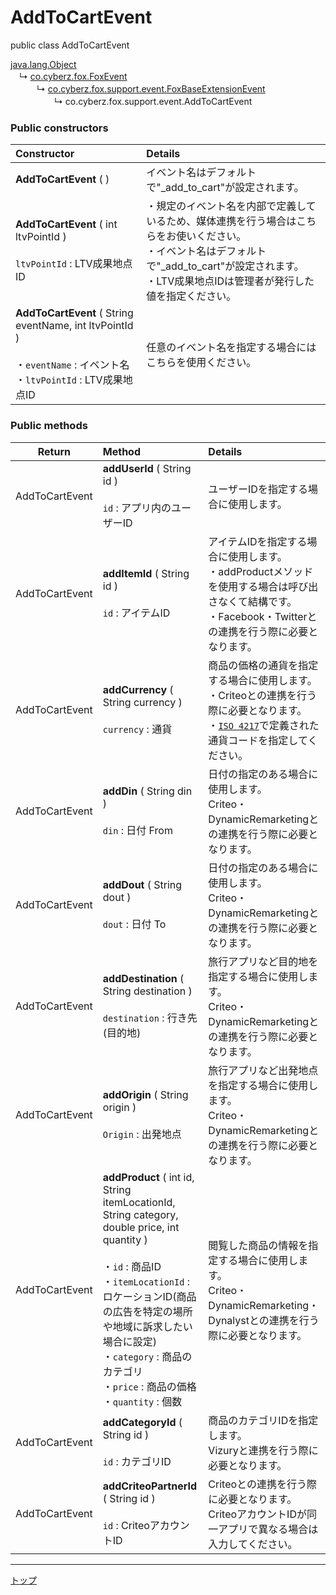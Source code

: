 # AddToCartEvent

public class AddToCartEvent

[java.lang.Object](https://developer.android.com/reference/java/lang/Object.html)<br>
　↳&nbsp;[co.cyberz.fox.FoxEvent](https://github.com/cyber-z/public-fox-android-sdk/blob/master/4.x/lang/ja/doc/sdk_api/README.md#foxevent)<br>
　　　↳&nbsp;[co.cyberz.fox.support.event.FoxBaseExtensionEvent](./FoxBaseExtensionEvent.md)<br>
　　　　　↳&nbsp;co.cyberz.fox.support.event.AddToCartEvent

### Public constructors

|**Constructor**|**Details**|
|:---|:---|
|**AddToCartEvent** ( )|イベント名はデフォルトで"_add_to_cart"が設定されます。|
|**AddToCartEvent** ( int ltvPointId ) <br><br> `ltvPointId` : LTV成果地点ID|・規定のイベント名を内部で定義しているため、媒体連携を行う場合はこちらをお使いください。<br>・イベント名はデフォルトで"_add_to_cart"が設定されます。<br>・LTV成果地点IDは管理者が発行した値を指定ください。|
|**AddToCartEvent** ( String eventName, int ltvPointId ) <br><br> ・`eventName` : イベント名<br>・`ltvPointId` : LTV成果地点ID|任意のイベント名を指定する場合にはこちらを使用ください。|


### Public methods

|**Return**|**Method**|**Details**|
|:---:|:---|:---|
|AddToCartEvent|**addUserId** ( String id )<br><br>`id` : アプリ内のユーザーID|ユーザーIDを指定する場合に使用します。|
|AddToCartEvent|**addItemId** ( String id )<br><br>`id` : アイテムID|アイテムIDを指定する場合に使用します。<br>・addProductメソッドを使用する場合は呼び出さなくて結構です。<br>・Facebook・Twitterとの連携を行う際に必要となります。|
|AddToCartEvent|**addCurrency** ( String currency )<br><br>`currency` : 通貨|商品の価格の通貨を指定する場合に使用します。<br>・Criteoとの連携を行う際に必要となります。<br>・[`ISO 4217`](http://ja.wikipedia.org/wiki/ISO_4217)で定義された通貨コードを指定してください。|
|AddToCartEvent|**addDin** ( String din )<br><br>`din` : 日付 From|日付の指定のある場合に使用します。<br>Criteo・DynamicRemarketingとの連携を行う際に必要となります。|
|AddToCartEvent|**addDout** ( String dout )<br><br>`dout` : 日付 To|日付の指定のある場合に使用します。<br>Criteo・DynamicRemarketingとの連携を行う際に必要となります。|
|AddToCartEvent|**addDestination** ( String destination )<br><br>`destination` : 行き先(目的地)|旅行アプリなど目的地を指定する場合に使用します。<br>Criteo・DynamicRemarketingとの連携を行う際に必要となります。|
|AddToCartEvent|**addOrigin** ( String origin )<br><br>`Origin` : 出発地点|旅行アプリなど出発地点を指定する場合に使用します。<br>Criteo・DynamicRemarketingとの連携を行う際に必要となります。|
|AddToCartEvent|**addProduct** ( int id, String itemLocationId, String category, double price, int quantity )<br><br>・`id` : 商品ID<br>・`itemLocationId` : ロケーションID(商品の広告を特定の場所や地域に訴求したい場合に設定)<br>・`category` : 商品のカテゴリ<br>・`price` : 商品の価格<br>・`quantity` : 個数|閲覧した商品の情報を指定する場合に使用します。<br>Criteo・DynamicRemarketing・Dynalystとの連携を行う際に必要となります。|
|AddToCartEvent|**addCategoryId** ( String id )<br><br>`id` : カテゴリID|商品のカテゴリIDを指定します。<br>Vizuryと連携を行う際に必要となります。|
|AddToCartEvent|**addCriteoPartnerId** ( String id )<br><br>`id` : CriteoアカウントID|Criteoとの連携を行う際に必要となります。CriteoアカウントIDが同一アプリで異なる場合は入力してください。|

---
[トップ](../../README.md)
